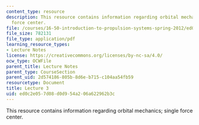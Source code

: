 ```yaml
---
content_type: resource
description: This resource contains information regarding orbital mechanics; single
  force center.
file: /courses/16-50-introduction-to-propulsion-systems-spring-2012/ed0c2e057d08d0d954a206a622962b3c_MIT16_50S12_lec3.pdf
file_size: 782131
file_type: application/pdf
learning_resource_types:
- Lecture Notes
license: https://creativecommons.org/licenses/by-nc-sa/4.0/
ocw_type: OCWFile
parent_title: Lecture Notes
parent_type: CourseSection
parent_uid: 2d574186-805b-8d6e-b715-c104aa54fb59
resourcetype: Document
title: Lecture 3
uid: ed0c2e05-7d08-d0d9-54a2-06a622962b3c
---
```

This resource contains information regarding orbital mechanics; single force center.